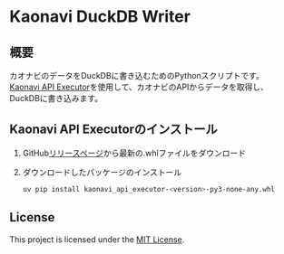 # Kaonavi DuckDB Writer

## 概要
カオナビのデータをDuckDBに書き込むためのPythonスクリプトです。
[Kaonavi API Executor](https://github.com/otokawa-k/kaonavi-api-executor.git)を使用して、カオナビのAPIからデータを取得し、DuckDBに書き込みます。

## Kaonavi API Executorのインストール
1. GitHub[リリースページ](https://github.com/otokawa-k/kaonavi-api-executor/releases)から最新の.whlファイルをダウンロード

2. ダウンロードしたパッケージのインストール
    ```bash
    uv pip install kaonavi_api_executor-<version>-py3-none-any.whl
    ```

## License
This project is licensed under the [MIT License](./LICENSE).
